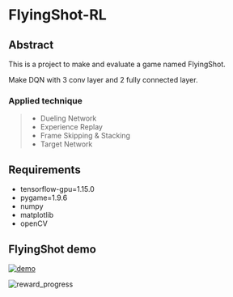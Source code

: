 # FlyingShot-RL

Abstract
-------------
This is a project to make and evaluate a game named FlyingShot.

Make DQN with 3 conv layer and 2 fully connected layer.

### Applied technique
> * Dueling Network
> * Experience Replay
> * Frame Skipping & Stacking
> * Target Network




Requirements
-------------
* tensorflow-gpu=1.15.0
* pygame=1.9.6
* numpy
* matplotlib
* openCV


FlyingShot demo
-------------
[![demo](http://img.youtube.com/vi/T6Ud1fAa9Iw/0.jpg)](https://www.youtube.com/watch?v=T6Ud1fAa9Iw)



![reward_progress](https://user-images.githubusercontent.com/33660224/78471816-ffcdb280-776e-11ea-9a70-cb372f24b4fc.png)

